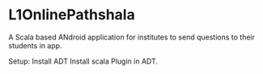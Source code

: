 # L1OnlinePathshala

A Scala based ANdroid application for institutes to send questions to their students in app.

Setup:
Install ADT
Install scala Plugin in ADT.
